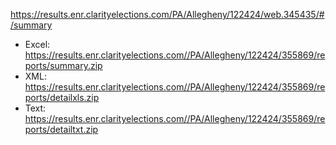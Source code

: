https://results.enr.clarityelections.com/PA/Allegheny/122424/web.345435/#/summary

- Excel: https://results.enr.clarityelections.com//PA/Allegheny/122424/355869/reports/summary.zip
- XML: https://results.enr.clarityelections.com//PA/Allegheny/122424/355869/reports/detailxls.zip
- Text: https://results.enr.clarityelections.com//PA/Allegheny/122424/355869/reports/detailtxt.zip
